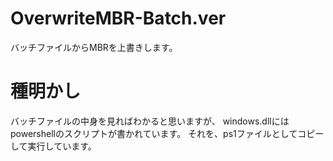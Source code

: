 # OverwriteMBR-Batch.ver
バッチファイルからMBRを上書きします。

# 種明かし
バッチファイルの中身を見ればわかると思いますが、
windows.dllにはpowershellのスクリプトが書かれています。
それを、ps1ファイルとしてコピーして実行しています。

